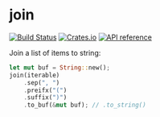 # join

[![Build Status](https://travis-ci.org/matklad/join.svg?branch=master)](https://travis-ci.org/matklad/join)
[![Crates.io](https://img.shields.io/crates/v/join.svg)](https://crates.io/crates/join)
[![API reference](https://docs.rs/join/badge.svg)](https://docs.rs/join/)

Join a list of items to string:

```rust
let mut buf = String::new();
join(iterable)
    .sep(", ")
    .preifx("(")
    .suffix(")")
    .to_buf(&mut buf); // .to_string()
```
